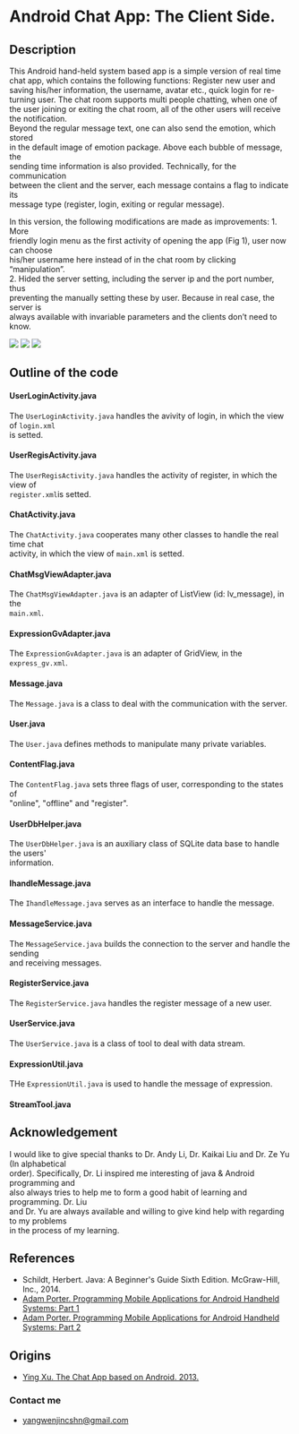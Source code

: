 # Android Chat App: The Client Side.

## Description
This Android hand-held system based app is a simple version of real time  
chat app, which contains the following functions: Register new user and  
saving his/her information, the username, avatar etc., quick login for re-  
turning user. The chat room supports multi people chatting, when one of  
the user joining or exiting the chat room, all of the other users will receive  
the notification.   
Beyond the regular message text, one can also send the emotion, which stored  
in the default image of emotion package. Above each bubble of message, the  
sending time information is also provided. Technically, for the communication  
between the client and the server, each message contains a flag to indicate its  
message type (register, login, exiting or regular message).  

In this version, the following modifications are made as improvements: 1. More   
friendly login menu as the first activity of opening the app (Fig 1), user now can choose  
his/her username here instead of in the chat room by clicking “manipulation”.  
2. Hided the server setting, including the server ip and the port number, thus  
preventing the manually setting these by user. Because in real case, the server is  
always available with invariable parameters and the clients don’t need to know.

![](https://raw.githubusercontent.com/insogin/AppChatRoom6.3/master/screenshot1/login.jpg)
![](https://raw.githubusercontent.com/insogin/AppChatRoom6.3/master/screenshot1/register.jpg)
![](https://raw.githubusercontent.com/insogin/AppChatRoom6.3/master/screenshot1/chat.jpg)


## Outline of the code

#### UserLoginActivity.java
The `UserLoginActivity.java` handles the avivity of login, in which the view of `login.xml`  
is setted.

#### UserRegisActivity.java
The `UserRegisActivity.java` handles the activity of register, in which the view of  
`register.xml`is setted.

#### ChatActivity.java
The `ChatActivity.java` cooperates many other classes to handle the real time chat  
activity, in which the view of `main.xml` is setted.

#### ChatMsgViewAdapter.java
The `ChatMsgViewAdapter.java` is an adapter of ListView (id: lv_message), in the  
`main.xml`.

#### ExpressionGvAdapter.java
The `ExpressionGvAdapter.java` is an adapter of GridView, in the `express_gv.xml`.

#### Message.java
The `Message.java` is a class to deal with the communication with the server.

#### User.java
The `User.java` defines methods to manipulate many private variables.

#### ContentFlag.java
The `ContentFlag.java` sets three flags of user, corresponding to the states of  
"online", "offline" and "register".

#### UserDbHelper.java
The `UserDbHelper.java` is an auxiliary class of SQLite data base to handle the users'  
information.

#### IhandleMessage.java
The `IhandleMessage.java` serves as an interface to handle the message.

#### MessageService.java
The `MessageService.java` builds the connection to the server and handle the sending  
and receiving messages.

#### RegisterService.java
The `RegisterService.java` handles the register message of a new user.

#### UserService.java
The `UserService.java` is a class of tool to deal with data stream.

#### ExpressionUtil.java
THe `ExpressionUtil.java` is used to handle the message of expression.

#### StreamTool.java



## Acknowledgement
I would like to give special thanks to Dr. Andy Li, Dr. Kaikai Liu and Dr. Ze Yu (In alphabetical  
order). Specifically, Dr. Li inspired me  interesting of java & Android programming and  
also always tries to help me to form a good habit of learning and programming. Dr. Liu  
and Dr. Yu are always available and willing to give kind help with regarding to my problems  
in the process of my learning.

## References
* Schildt, Herbert. Java: A Beginner's Guide Sixth Edition. McGraw-Hill, Inc., 2014.
* [Adam Porter. Programming Mobile Applications for Android Handheld Systems: Part 1](https://class.coursera.org/androidpart1-004)
* [Adam Porter. Programming Mobile Applications for Android Handheld Systems: Part 2](https://class.coursera.org/androidpart2-003)


## Origins
* [Ying Xu. The Chat App based on Android. 2013.](http://download.csdn.net/detail/jiangliloveyou/6457969)

### Contact me
* yangwenjincshn@gmail.com


